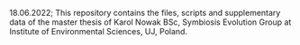 18.06.2022;
This repository contains the files, scripts and supplementary data of the master thesis of Karol Nowak BSc, Symbiosis Evolution Group at Institute of Environmental Sciences, UJ, Poland.

<!---
KarolHub/KarolHub is a ✨ special ✨ repository because its `README.md` (this file) appears on your GitHub profile.
You can click the Preview link to take a look at your changes.
--->
